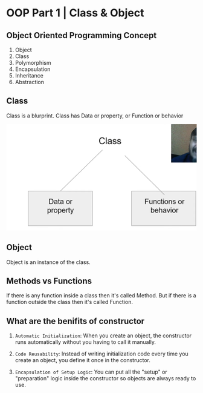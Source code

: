 # OOP Part 1 | Class & Object

## Object Oriented Programming Concept
1. Object
2. Class
3. Polymorphism
4. Encapsulation
5. Inheritance
6. Abstraction

## Class
Class is a blurprint.
Class has Data or property, or Function or behavior

![alt text](image.png)

## Object
Object is an instance of the class.

## Methods vs Functions
If there is any function inside a class then it's called Method. But if there is a function outside the class then it's called Function.

## What are the benifits of constructor

1. `Automatic Initialization`: When you create an object, the constructor runs automatically without you having to call it manually.

2. `Code Reusability`: Instead of writing initialization code every time you create an object, you define it once in the constructor.

3. `Encapsulation of Setup Logic`: You can put all the "setup" or "preparation" logic inside the constructor so objects are always ready to use.